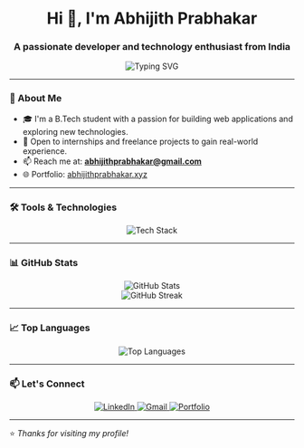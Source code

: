 <h1 align="center">Hi 👋, I'm Abhijith Prabhakar</h1>
<h3 align="center">A passionate developer and technology enthusiast from India</h3>

<p align="center">
  <img src="https://readme-typing-svg.demolab.com/?lines=Web+Developer;Full+Stack+Developer;Tech+Enthusiast;Lifelong+Learner" alt="Typing SVG" />
</p>

---

### 🌟 About Me

- 🎓 I'm a B.Tech student with a passion for building web applications and exploring new technologies.
- 🌱 Open to internships and freelance projects to gain real-world experience.
- 📫 Reach me at: **abhijithprabhakar@gmail.com**
- 🌐 Portfolio: [abhijithprabhakar.xyz](https://abhijithprabhakar.xyz)

---

### 🛠️ Tools & Technologies

<p align="center">
  <img src="https://skillicons.dev/icons?i=html,css,js,ts,react,nodejs,express,mongodb,python,java,git,github,tailwind,figma,vscode" alt="Tech Stack" />
</p>

---

### 📊 GitHub Stats

<p align="center">
  <img src="https://github-readme-stats.vercel.app/api?username=AbhijithPrabhakar&show_icons=true&theme=radical" alt="GitHub Stats" />
  <br />
  <img src="https://github-readme-streak-stats.herokuapp.com?user=AbhijithPrabhakar&theme=radical" alt="GitHub Streak" />
</p>

---

### 📈 Top Languages

<p align="center">
  <img src="https://github-readme-stats.vercel.app/api/top-langs/?username=AbhijithPrabhakar&layout=compact&theme=radical" alt="Top Languages" />
</p>

---

### 📫 Let's Connect

<p align="center">
  <a href="https://www.linkedin.com/in/abhijithprabhakar/" target="_blank">
    <img src="https://img.shields.io/badge/LinkedIn-blue?style=for-the-badge&logo=linkedin" alt="LinkedIn" />
  </a>
  <a href="mailto:abhijithprabhakar@example.com">
    <img src="https://img.shields.io/badge/Gmail-red?style=for-the-badge&logo=gmail&logoColor=white" alt="Gmail" />
  </a>
  <a href="https://abhijithprabhakar.xyz">
    <img src="https://img.shields.io/badge/Portfolio-000?style=for-the-badge&logo=firefox&logoColor=white" alt="Portfolio" />
  </a>
</p>

---

⭐️ *Thanks for visiting my profile!*
